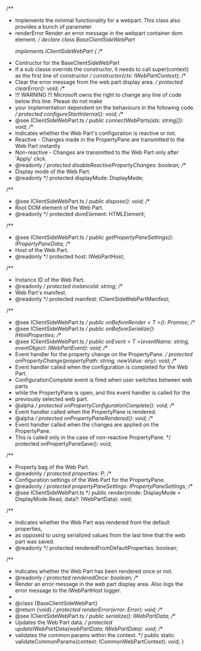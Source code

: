 /**
 * Implements the minimal functionality for a webpart. This class also provides a bunch of parameter
 *    renderError  Render an error message in the webpart container dom element.
 */
declare class BaseClientSideWebPart<P> implements IClientSideWebPart {
  /**
   * Contructor for the BaseClientSideWebPart
   * If a sub classe overrids the constructor, it needs to call super(context) as the first line of constructor
   */
  constructor(ctx: IWebPartContext);
  /**
   * Clear the error message from the web part display area.
   */
  protected clearError(): void;
  /**
   * !!! WARNING !!! Microsoft owns the right to change any line of code below this line. Please do not make
   * your implementation dependent on the behaviours in the following code.
   */
  protected configureStartInternal(): void;
  /**
   * @see IClientSideWebPart.ts
   */
  public connectWebParts(ids: string[]): void;
  /**
   * Indicates whether the Web Part's configuration is reactive or not.
   * Reactive - Changes made in the PropertyPane are transmitted to the Web Part instantly
   * Non-reactive - Changes are transmitted to the Web Part only after 'Apply' click.
   * @readonly
   */
  protected disableReactivePropertyChanges: boolean;
  /**
   * Display mode of the Web Part.
   * @readonly
   */
  protected displayMode: DisplayMode;

  /**
   * @see IClientSideWebPart.ts
   */
  public dispose(): void;
  /**
   * Root DOM element of the Web Part.
   * @readonly
   */
  protected domElement: HTMLElement;

  /**
   * @see IClientSideWebPart.ts
   */
  public getPropertyPaneSettings(): IPropertyPaneData;
  /**
   * Host of the Web Part.
   * @readonly
   */
  protected host: IWebPartHost;


  /**
   * Instance ID of the Web Part.
   * @readonly
   */
  protected instanceId: string;
  /**
   * Web Part's manifest.
   * @readonly
   */
  protected manifest: IClientSideWebPartManifest<any>;

  /**
   * @see IClientSideWebPart.ts
   */
  public onBeforeRender < T >(): Promise<T>;
  /**
   * @see IClientSideWebPart.ts
   */
  public onBeforeSerialize(): IHtmlProperties;
  /**
   * @see IClientSideWebPart.ts
   */
  public onEvent < T >(eventName: string, eventObject: IWebPartEvent<T>): void;
  /**
   * Event handler for the property change on the PropertyPane.
   */
  protected onPropertyChange(propertyPath: string, newValue: any): void;
  /**
   * Event handler called when the configuration is completed for the Web Part.
   * ConfigurationComplete event is fired when user switches between web parts
   * while the PropertyPane is open, and this event handler is called for the
   * previously selected web part.
   * @alpha
   */
  protected onPropertyConfigurationComplete(): void;
  /**
   * Event handler called when the PropertyPane is rendered.
   * @alpha
   */
  protected onPropertyPaneRendered(): void;
  /**
   * Event handler called when the changes are applied on the PropertyPane.
   *   This is called only in the case of non-reactive PropertyPane.
   */
  protected onPropertyPaneSave(): void;

  /**
   * Property bag of the Web Part.
   * @readonly
   */
  protected properties: P;
  /**
   * Configuration settings of the Web Part for the PropertyPane.
   * @readonly
   */
  protected propertyPaneSettings: IPropertyPaneSettings;
  /**
   * @see IClientSideWebPart.ts
   */
  public render(mode: DisplayMode = DisplayMode.Read, data?: IWebPartData): void;

  /**
   * Indicates whether the Web Part was rendered from the default properties,
   * as opposed to using serialized values from the last time that the web part was saved.
   * @readonly
   */
  protected renderedFromDefaultProperties: boolean;

  /**
   * Indicates whether the Web Part has been rendered once or not.
   * @readonly
   */
  protected renderedOnce: boolean;
  /**
   * Render an error message in the web part display area.  Also logs the error message to the IWebPartHost logger.
   *
   * @class {BaseClientSideWebPart}
   * @return {void}
   */
  protected renderError(error: Error): void;
  /**
   * @see IClientSideWebPart.ts
   */
  public serialize(): IWebPartData;
  /**
   * Updates the Web Part data.
   */
  protected updateIWebPartData(webPartData: IWebPartData): void;
  /**
   * validates the common params within the context.
   */
  public static validateCommonParams(context: ICommonWebPartContext): void;
}
